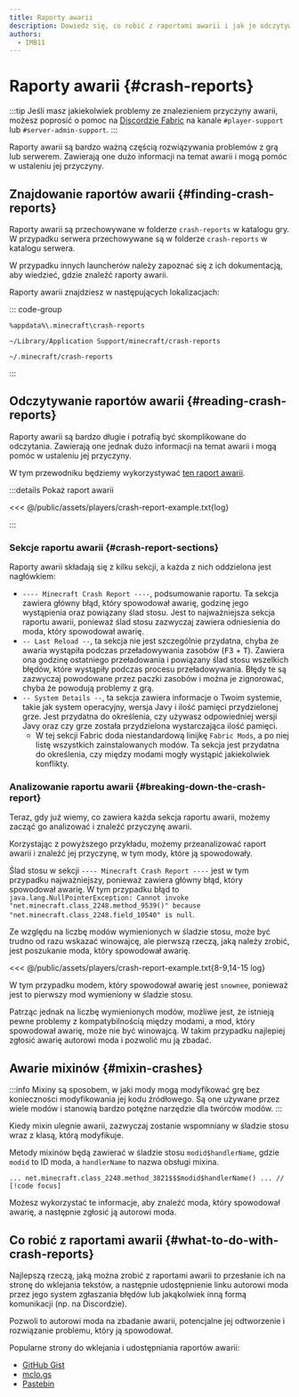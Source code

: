 ```yaml
---
title: Raporty awarii
description: Dowiedz się, co robić z raportami awarii i jak je odczytywać.
authors:
  - IMB11
---
```


# Raporty awarii {#crash-reports}

:::tip
Jeśli masz jakiekolwiek problemy ze znalezieniem przyczyny awarii, możesz poprosić o pomoc na [Discordzie Fabric](https://discord.gg/v6v4pMv) na kanale `#player-support` lub `#server-admin-support`.
:::

Raporty awarii są bardzo ważną częścią rozwiązywania problemów z grą lub serwerem. Zawierają one dużo informacji na temat awarii i mogą pomóc w ustaleniu jej przyczyny.

## Znajdowanie raportów awarii {#finding-crash-reports}

Raporty awarii są przechowywane w folderze `crash-reports` w katalogu gry. W przypadku serwera przechowywane są w folderze `crash-reports` w katalogu serwera.

W przypadku innych launcherów należy zapoznać się z ich dokumentacją, aby wiedzieć, gdzie znaleźć raporty awarii.

Raporty awarii znajdziesz w następujących lokalizacjach:

::: code-group

```:no-line-numbers [Windows]
%appdata%\.minecraft\crash-reports
```

```:no-line-numbers [macOS]
~/Library/Application Support/minecraft/crash-reports
```

```:no-line-numbers [Linux]
~/.minecraft/crash-reports
```

:::

## Odczytywanie raportów awarii {#reading-crash-reports}

Raporty awarii są bardzo długie i potrafią być skomplikowane do odczytania. Zawierają one jednak dużo informacji na temat awarii i mogą pomóc w ustaleniu jej przyczyny.

W tym przewodniku będziemy wykorzystywać [ten raport awarii](/assets/players/crash-report-example.txt).

:::details Pokaż raport awarii

<<< @/public/assets/players/crash-report-example.txt{log}

:::

### Sekcje raportu awarii {#crash-report-sections}

Raporty awarii składają się z kilku sekcji, a każda z nich oddzielona jest nagłówkiem:

- `---- Minecraft Crash Report ----`, podsumowanie raportu. Ta sekcja zawiera główny błąd, który spowodował awarię, godzinę jego wystąpienia oraz powiązany ślad stosu. Jest to najważniejsza sekcja raportu awarii, ponieważ ślad stosu zazwyczaj zawiera odniesienia do moda, który spowodował awarię.
- `-- Last Reload --`, ta sekcja nie jest szczególnie przydatna, chyba że awaria wystąpiła podczas przeładowywania zasobów (<kbd>F3</kbd> + <kbd>T</kbd>). Zawiera ona godzinę ostatniego przeładowania i powiązany ślad stosu wszelkich błędów, które wystąpiły podczas procesu przeładowywania. Błędy te są zazwyczaj powodowane przez paczki zasobów i można je zignorować, chyba że powodują problemy z grą.
- `-- System Details --`, ta sekcja zawiera informacje o Twoim systemie, takie jak system operacyjny, wersja Javy i ilość pamięci przydzielonej grze. Jest przydatna do określenia, czy używasz odpowiedniej wersji Javy oraz czy grze została przydzielona wystarczająca ilość pamięci.
  - W tej sekcji Fabric doda niestandardową linijkę `Fabric Mods`, a po niej listę wszystkich zainstalowanych modów. Ta sekcja jest przydatna do określenia, czy między modami mogły wystąpić jakiekolwiek konflikty.

### Analizowanie raportu awarii {#breaking-down-the-crash-report}

Teraz, gdy już wiemy, co zawiera każda sekcja raportu awarii, możemy zacząć go analizować i znaleźć przyczynę awarii.

Korzystając z powyższego przykładu, możemy przeanalizować raport awarii i znaleźć jej przyczynę, w tym mody, które ją spowodowały.

Ślad stosu w sekcji `---- Minecraft Crash Report ----` jest w tym przypadku najważniejszy, ponieważ zawiera główny błąd, który spowodował awarię. W tym przypadku błąd to `java.lang.NullPointerException: Cannot invoke "net.minecraft.class_2248.method_9539()" because "net.minecraft.class_2248.field_10540" is null`.

Ze względu na liczbę modów wymienionych w śladzie stosu, może być trudno od razu wskazać winowajcę, ale pierwszą rzeczą, jaką należy zrobić, jest poszukanie moda, który spowodował awarię.

<!-- TODO: show part of this file -->

<<< @/public/assets/players/crash-report-example.txt{8-9,14-15 log}

W tym przypadku modem, który spowodował awarię jest `snownee`, ponieważ jest to pierwszy mod wymieniony w śladzie stosu.

Patrząc jednak na liczbę wymienionych modów, możliwe jest, że istnieją pewne problemy z kompatybilnością między modami, a mod, który spowodował awarię, może nie być winowajcą. W takim przypadku najlepiej zgłosić awarię autorowi moda i pozwolić mu ją zbadać.

## Awarie mixinów {#mixin-crashes}

:::info
Mixiny są sposobem, w jaki mody mogą modyfikować grę bez konieczności modyfikowania jej kodu źródłowego. Są one używane przez wiele modów i stanowią bardzo potężne narzędzie dla twórców modów.
:::

Kiedy mixin ulegnie awarii, zazwyczaj zostanie wspomniany w śladzie stosu wraz z klasą, którą modyfikuje.

Metody mixinów będą zawierać w śladzie stosu `modid$handlerName`, gdzie `modid` to ID moda, a `handlerName` to nazwa obsługi mixina.

```:no-line-numbers
... net.minecraft.class_2248.method_3821$$$modid$handlerName() ... // [!code focus]
```

Możesz wykorzystać te informacje, aby znaleźć moda, który spowodował awarię, a następnie zgłosić ją autorowi moda.

## Co robić z raportami awarii {#what-to-do-with-crash-reports}

Najlepszą rzeczą, jaką można zrobić z raportami awarii to przesłanie ich na stronę do wklejania tekstów, a następnie udostępnienie linku autorowi moda przez jego system zgłaszania błędów lub jakąkolwiek inną formą komunikacji (np. na Discordzie).

Pozwoli to autorowi moda na zbadanie awarii, potencjalne jej odtworzenie i rozwiązanie problemu, który ją spowodował.

Popularne strony do wklejania i udostępniania raportów awarii:

- [GitHub Gist](https://gist.github.com/)
- [mclo.gs](https://mclo.gs/)
- [Pastebin](https://pastebin.com/)
